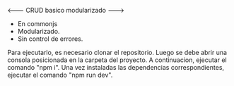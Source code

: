 <--- CRUD basico modularizado --->
* En commonjs 
* Modularizado.
* Sin control de errores.

Para ejecutarlo, es necesario clonar el repositorio.
Luego se debe abrir una consola posicionada en la carpeta del proyecto.
A continuacion, ejecutar el comando "npm i".
Una vez instaladas las dependencias correspondientes, ejecutar el comando "npm run dev".
